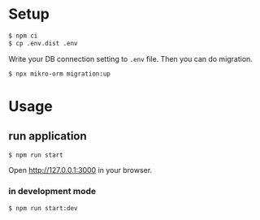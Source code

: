 # Setup

```bash
$ npm ci
$ cp .env.dist .env
```

Write your DB connection setting to `.env` file.
Then you can do migration.

```bash
$ npx mikro-orm migration:up
```

# Usage

## run application

```bash
$ npm run start
```

Open http://127.0.0.1:3000 in your browser.

### in development mode

```bash
$ npm run start:dev
```

